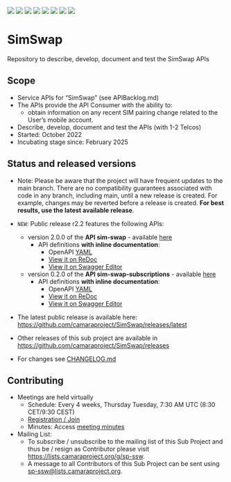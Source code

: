 <a href="https://github.com/camaraproject/SimSwap/commits/" title="Last Commit"><img src="https://img.shields.io/github/last-commit/camaraproject/SimSwap?style=plastic"></a>
<a href="https://github.com/camaraproject/SimSwap/issues" title="Open Issues"><img src="https://img.shields.io/github/issues/camaraproject/SimSwap?style=plastic"></a>
<a href="https://github.com/camaraproject/SimSwap/pulls" title="Open Pull Requests"><img src="https://img.shields.io/github/issues-pr/camaraproject/SimSwap?style=plastic"></a>
<a href="https://github.com/camaraproject/SimSwap/graphs/contributors" title="Contributors"><img src="https://img.shields.io/github/contributors/camaraproject/SimSwap?style=plastic"></a>
<a href="https://github.com/camaraproject/SimSwap" title="Repo Size"><img src="https://img.shields.io/github/repo-size/camaraproject/SimSwap?style=plastic"></a>
<a href="https://github.com/camaraproject/SimSwap/blob/main/LICENSE" title="License"><img src="https://img.shields.io/badge/License-Apache%202.0-green.svg?style=plastic"></a>
<a href="https://github.com/camaraproject/SimSwap/releases/latest" title="Latest Release"><img src="https://img.shields.io/github/release/camaraproject/SimSwap?style=plastic"></a>
<a href="https://github.com/camaraproject/Governance/blob/main/ProjectStructureAndRoles.md" title="Incubating API Repository"><img src="https://img.shields.io/badge/Incubating%20API%20Repository-green?style=plastic"></a>


# SimSwap

Repository to describe, develop, document and test the SimSwap APIs

## Scope

* Service APIs for “SimSwap” (see APIBacklog.md)  
* The APIs provide the API Consumer with the ability to:  
  * obtain information on any recent SIM pairing change related to the User’s mobile account.
* Describe, develop, document and test the APIs (with 1-2 Telcos)  
* Started: October 2022
* Incubating stage since: February 2025

## Status and released versions

* Note: Please be aware that the project will have frequent updates to the main branch. There are no compatibility guarantees associated with code in any branch, including main, until a new release is created. For example, changes may be reverted before a release is created. **For best results, use the latest available release**.
* `NEW`: Public release r2.2 features the following APIs:
  * version 2.0.0 of the **API sim-swap** - available [here](https://github.com/camaraproject/SimSwap/tree/r2.2)
    * API definitions **with inline documentation**:
      * OpenAPI [YAML](https://github.com/camaraproject/SimSwap/blob/r2.2/code/API_definitions/sim-swap.yaml)
      * [View it on ReDoc](https://redocly.github.io/redoc/?url=https://raw.githubusercontent.com/camaraproject/SimSwap/r2.2/code/API_definitions/sim-swap.yaml&nocors) 
      * [View it on Swagger Editor](https://editor.swagger.io/?url=https://raw.githubusercontent.com/camaraproject/SimSwap/r2.2/code/API_definitions/sim-swap.yaml)
  * version 0.2.0 of the **API sim-swap-subscriptions** - available [here](https://github.com/camaraproject/SimSwap/tree/r2.2)
    * API definitions **with inline documentation**:
      * OpenAPI [YAML](https://github.com/camaraproject/SimSwap/blob/r2.2/code/API_definitions/sim-swap-subscriptions.yaml)
      * [View it on ReDoc](https://redocly.github.io/redoc/?url=https://raw.githubusercontent.com/camaraproject/SimSwap/r2.2/code/API_definitions/sim-swap-subscriptions.yaml&nocors) 
      * [View it on Swagger Editor](https://editor.swagger.io/?url=https://raw.githubusercontent.com/camaraproject/SimSwap/r2.2/code/API_definitions/sim-swap-subscriptions.yaml)

* The latest public release is available here: https://github.com/camaraproject/SimSwap/releases/latest
* Other releases of this sub project are available in https://github.com/camaraproject/SimSwap/releases
* For changes see [CHANGELOG.md](https://github.com/camaraproject/Simswap/blob/main/CHANGELOG.md)

## Contributing

* Meetings are held virtually
  * Schedule: Every 4 weeks, Thursday Tuesday, 7:30 AM UTC (8:30 CET/9:30 CEST)
  * [Registration / Join](https://lf-camaraproject.atlassian.net/wiki/spaces/CAM/pages/14562399/NumberVerification)
  * Minutes: Access [meeting minutes](https://lf-camaraproject.atlassian.net/wiki/spaces/CAM/pages/14564484/Number+Verification+Meeting+Minutes)
* Mailing List:
  * To subscribe / unsubscribe to the mailing list of this Sub Project and thus be / resign as Contributor please visit <https://lists.camaraproject.org/g/sp-ssw>.
  * A message to all Contributors of this Sub Project can be sent using <sp-ssw@lists.camaraproject.org>.
